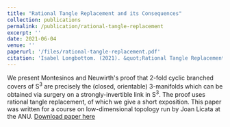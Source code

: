 ```yaml
---
title: "Rational Tangle Replacement and its Consequences"
collection: publications
permalink: /publication/rational-tangle-replacement
excerpt: ''
date: 2021-06-04
venue: ''
paperurl: '/files/rational-tangle-replacement.pdf'
citation: 'Isabel Longbottom. (2021). &quot;Rational Tangle Replacement and its Consequences.&quot.'
---
```

We present Montesinos and Neuwirth's proof that 2-fold cyclic branched covers of S<sup>3</sup> are precisely the (closed, orientable) 3-manifolds which can be obtained via surgery on a strongly-invertible link in S<sup>3</sup>. The proof uses rational tangle replacement, of which we give a short exposition. This paper was written for a course on low-dimensional topology run by Joan Licata at the ANU.
[Download paper here](/files/rational-tangle-replacement.pdf)